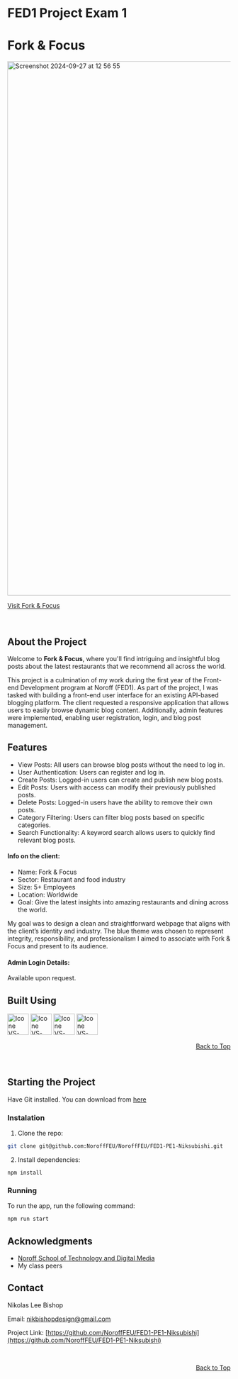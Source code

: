 # FED1 Project Exam 1
<a name="readme-top"></a>

# Fork & Focus

<img width="1205" alt="Screenshot 2024-09-27 at 12 56 55" src="https://github.com/user-attachments/assets/f46d6a6d-1261-41fd-b718-72d7af44cdf5">


[Visit Fork & Focus](https://66f68dfe3f3aa41486b70b09--forkandfocus.netlify.app)

<br>

## About the Project
Welcome to **Fork & Focus**, where you'll find intriguing and insightful blog posts about the latest restaurants that we recommend all across the world.

This project is a culmination of my work during the first year of the Front-end Development program at Noroff (FED1). As part of the project, I was tasked with building a front-end user interface for an existing API-based blogging platform. The client requested a responsive application that allows users to easily browse dynamic blog content. Additionally, admin features were implemented, enabling user registration, login, and blog post management.

## Features

- View Posts: All users can browse blog posts without the need to log in.
- User Authentication: Users can register and log in.
- Create Posts: Logged-in users can create and publish new blog posts.
- Edit Posts: Users with access can modify their previously published posts.
- Delete Posts: Logged-in users have the ability to remove their own posts.
- Category Filtering: Users can filter blog posts based on specific categories.
- Search Functionality: A keyword search allows users to quickly find relevant blog posts.

#### Info on the client:
- Name: Fork & Focus
- Sector: Restaurant and food industry
- Size: 5+ Employees
- Location: Worldwide
- Goal: Give the latest insights into amazing restaurants and dining across the world.

My goal was to design a clean and straightforward webpage that aligns with the client’s identity and industry. The blue theme was chosen to represent integrity, responsibility, and professionalism I aimed to associate with Fork & Focus and present to its audience.

#### Admin Login Details:

Available upon request.

## Built Using
[<img title="HTML" height="48px" width="48px" alt="Icone VS-Code" src="https://skillicons.dev/icons?i=html"/>](https://developer.mozilla.org/en-US/docs/Web/HTML)
[<img title="CSS" height="48px" width="48px" alt="Icone VS-Code" src="https://skillicons.dev/icons?i=css"/>](https://developer.mozilla.org/en-US/docs/Web/CSS)
[<img title="JavaScript" height="48px" width="48px" alt="Icone VS-Code" src="https://skillicons.dev/icons?i=js"/>](https://developer.mozilla.org/en-US/docs/Web/JavaScript)
[<img title="Figma" height="48px" width="48px" alt="Icone VS-Code" src="https://skillicons.dev/icons?i=figma"/>](https://www.figma.com/)

<p align="right"><a href="#readme-top">Back to Top</a></p>

<br>

## Starting the Project

Have Git installed. You can download from [here](https://git-scm.com/downloads)

### Instalation

1. Clone the repo:

```bash
git clone git@github.com:NoroffFEU/NoroffFEU/FED1-PE1-Niksubishi.git 
```

2. Install dependencies:

```
npm install
```

### Running

To run the app, run the following command:

```bash
npm run start
```
## Acknowledgments

- [Noroff School of Technology and Digital Media](https://www.noroff.no/en)
- My class peers

## Contact

Nikolas Lee Bishop

Email: nikbishopdesign@gmail.com

Project Link: [https://github.com/NoroffFEU/FED1-PE1-Niksubishi](https://github.com/NoroffFEU/FED1-PE1-Niksubishi) 

<br>

<p align="right"><a href="#readme-top">Back to Top</a></p>
